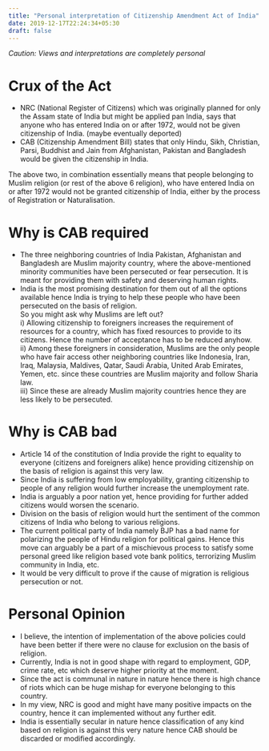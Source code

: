 ```yaml
---
title: "Personal interpretation of Citizenship Amendment Act of India"
date: 2019-12-17T22:24:34+05:30
draft: false
---
```

*Caution: Views and interpretations are completely personal*   
# Crux of the Act  
*  NRC (National Register of Citizens) which was originally planned for only the Assam state of India but might be applied pan India, says that anyone who has entered India on or after 1972, would not be given citizenship of India. (maybe eventually deported)  
*  CAB (Citizenship Amendment Bill) states that only Hindu, Sikh, Christian, Parsi, Buddhist and Jain from Afghanistan, Pakistan and Bangladesh would be given the citizenship in India.  

The above two, in combination essentially means that people belonging to Muslim religion (or rest of the above 6 religion), who have entered India on or after 1972 would not be granted citizenship of India, either by the process of Registration or Naturalisation.  
 
# Why is CAB required

*  The three neighboring countries of India Pakistan, Afghanistan and Bangladesh are Muslim majority country, where the above-mentioned minority communities have been persecuted or fear persecution. It is meant for providing them with safety and deserving human rights.  
*  India is the most promising destination for them out of all the options available hence India is trying to help these people who have been persecuted on the basis of religion.  
So you might ask why Muslims are left out?  
i) Allowing citizenship to foreigners increases the requirement of resources for a country, which has fixed resources to provide to its citizens. Hence the number of acceptance has to be reduced anyhow.  
ii) Among these foreigners in consideration, Muslims are the only people who have fair access other neighboring countries like Indonesia, Iran, Iraq, Malaysia, Maldives, Qatar, Saudi Arabia, United Arab Emirates, Yemen, etc. since these countries are Muslim majority and follow Sharia law.  
iii) Since these are already Muslim majority countries hence they are less likely to be persecuted.   

# Why is CAB bad 

*  Article 14 of the constitution of India provide the right to equality to everyone (citizens and foreigners alike) hence providing citizenship on the basis of religion is against this very law.  
*  Since India is suffering from low employability, granting citizenship to people of any religion would further increase the unemployment rate.   
*  India is arguably a poor nation yet, hence providing for further added citizens would worsen the scenario.  
*  Division on the basis of religion would hurt the sentiment of the common citizens of India who belong to various religions.  
*  The current political party of India namely BJP has a bad name for polarizing the people of Hindu religion for political gains. Hence this move can arguably be a part of a mischievous process to satisfy some personal greed like religion based vote bank politics, terrorizing Muslim community in India, etc.  
*  It would be very difficult to prove if the cause of migration is religious persecution or not.  

# Personal Opinion

*  I believe, the intention of implementation of the above policies could have been better if there were no clause for exclusion on the basis of religion.   
*  Currently, India is not in good shape with regard to employment, GDP, crime rate, etc which deserve higher priority at the moment.   
*  Since the act is communal in nature in nature hence there is high chance of riots which can be huge mishap for everyone belonging to this country.   
*  In my view, NRC is good and might have many positive impacts on the country, hence it can implemented without any further edit.  
*  India is essentially secular in nature hence classification of any kind based on religion is against this very nature hence CAB should be discarded or modified accordingly.   

